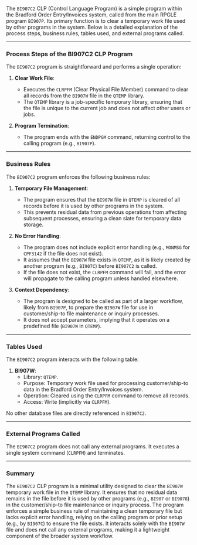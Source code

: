 The `BI907C2` CLP (Control Language Program) is a simple program within the Bradford Order Entry/Invoices system, called from the main RPGLE program `BI907P`. Its primary function is to clear a temporary work file used by other programs in the system. Below is a detailed explanation of the process steps, business rules, tables used, and external programs called.

---

### Process Steps of the BI907C2 CLP Program

The `BI907C2` program is straightforward and performs a single operation:

1. **Clear Work File**:
   - Executes the `CLRPFM` (Clear Physical File Member) command to clear all records from the `BI907W` file in the `QTEMP` library.
   - The `QTEMP` library is a job-specific temporary library, ensuring that the file is unique to the current job and does not affect other users or jobs.

2. **Program Termination**:
   - The program ends with the `ENDPGM` command, returning control to the calling program (e.g., `BI907P`).

---

### Business Rules

The `BI907C2` program enforces the following business rules:

1. **Temporary File Management**:
   - The program ensures that the `BI907W` file in `QTEMP` is cleared of all records before it is used by other programs in the system.
   - This prevents residual data from previous operations from affecting subsequent processes, ensuring a clean slate for temporary data storage.

2. **No Error Handling**:
   - The program does not include explicit error handling (e.g., `MONMSG` for `CPF3142` if the file does not exist).
   - It assumes that the `BI907W` file exists in `QTEMP`, as it is likely created by another program (e.g., `BI907C`) before `BI907C2` is called.
   - If the file does not exist, the `CLRPFM` command will fail, and the error will propagate to the calling program unless handled elsewhere.

3. **Context Dependency**:
   - The program is designed to be called as part of a larger workflow, likely from `BI907P`, to prepare the `BI907W` file for use in customer/ship-to file maintenance or inquiry processes.
   - It does not accept parameters, implying that it operates on a predefined file (`BI907W` in `QTEMP`).

---

### Tables Used

The `BI907C2` program interacts with the following table:
1. **BI907W**:
   - Library: `QTEMP`.
   - Purpose: Temporary work file used for processing customer/ship-to data in the Bradford Order Entry/Invoices system.
   - Operation: Cleared using the `CLRPFM` command to remove all records.
   - Access: Write (implicitly via `CLRPFM`).

No other database files are directly referenced in `BI907C2`.

---

### External Programs Called

The `BI907C2` program does not call any external programs. It executes a single system command (`CLRPFM`) and terminates.

---

### Summary

The `BI907C2` CLP program is a minimal utility designed to clear the `BI907W` temporary work file in the `QTEMP` library. It ensures that no residual data remains in the file before it is used by other programs (e.g., `BI907` or `BI9078`) in the customer/ship-to file maintenance or inquiry process. The program enforces a simple business rule of maintaining a clean temporary file but lacks explicit error handling, relying on the calling program or prior setup (e.g., by `BI907C`) to ensure the file exists. It interacts solely with the `BI907W` file and does not call any external programs, making it a lightweight component of the broader system workflow.
